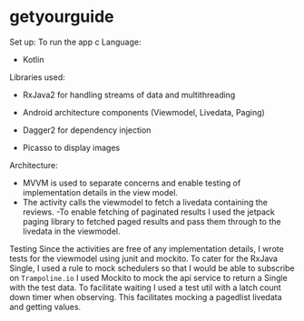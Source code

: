 # getyourguide

Set up:
To run the app c
Language:

- Kotlin

Libraries used:

- RxJava2 for handling streams of data and multithreading

- Android architecture components (Viewmodel, Livedata, Paging)

- Dagger2 for dependency injection

- Picasso to display images

Architecture:

- MVVM is used to separate concerns and enable testing of implementation details in the view model.
- The activity calls the viewmodel to fetch a livedata containing the  reviews.
-To enable fetching of paginated results I used the jetpack paging library to fetched paged results
and pass them through to the livedata in the viewmodel.



Testing
Since the activities are free of any implementation details, I wrote tests for the viewmodel using junit and mockito.
To cater for the RxJava Single, I used a rule to mock schedulers so that I would be able to subscribe on ```Trampoline.io```
I used Mockito to mock the api service to return a Single with the test data.
To facilitate waiting I used a test util with a latch count down timer when observing. This facilitates mocking a pagedlist livedata
and getting values.

